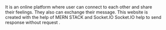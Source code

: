 It is an online platform where user can connect to each other and share their feelings. They also can exchange their message. 
This website is created with the help of MERN STACK and Socket.IO 
Socket.IO help to send response without request .
